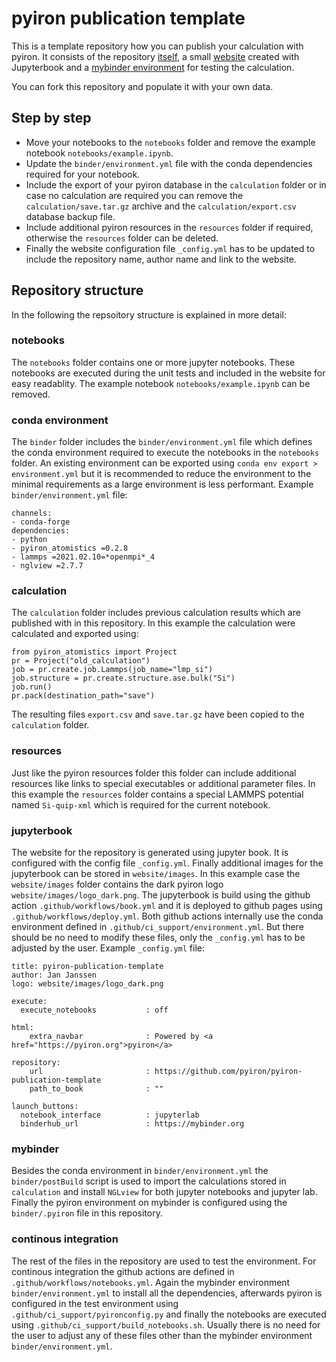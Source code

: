 # pyiron publication template
This is a template repository how you can publish your calculation with pyiron. It consists of the repository [itself](https://github.com/pyiron/pyiron-publication-template), a small [website](http://pyiron.org/pyiron-publication-template/) created with Jupyterbook and a [mybinder environment](https://mybinder.org/v2/gh/pyiron/pyiron-publication-template/HEAD?filepath=notebooks%2Fexample.ipynb) for testing the calculation. 

You can fork this repository and populate it with your own data.

## Step by step
* Move your notebooks to the `notebooks` folder and remove the example notebook `notebooks/example.ipynb`.
* Update the `binder/environment.yml` file with the conda dependencies required for your notebook. 
* Include the export of your pyiron database in the `calculation` folder or in case no calculation are required you can remove the `calculation/save.tar.gz` archive and the `calculation/export.csv` database backup file. 
* Include additional pyiron resources in the `resources` folder if required, otherwise the `resources` folder can be deleted.
* Finally the website configuration file `_config.yml` has to be updated to include the repository name, author name and link to the website.

## Repository structure
In the following the repsoitory structure is explained in more detail: 

### notebooks 
The `notebooks` folder contains one or more jupyter notebooks. These notebooks are executed during the unit tests and included in the website for easy readablity. The example notebook `notebooks/example.ipynb` can be removed. 

### conda environment
The `binder` folder includes the `binder/environment.yml` file which defines the conda environment required to execute the notebooks in the `notebooks` folder. An existing environment can be exported using `conda env export > environment.yml` but it is recommended to reduce the environment to the minimal requirements as a large environment is less performant. Example `binder/environment.yml` file: 

```
channels:
- conda-forge
dependencies:
- python
- pyiron_atomistics =0.2.8
- lammps =2021.02.10=*openmpi*_4
- nglview =2.7.7
```

### calculation
The `calculation` folder includes previous calculation results which are published with in this repository. In this example the calculation were calculated and exported using:

```
from pyiron_atomistics import Project
pr = Project("old_calculation")
job = pr.create.job.Lammps(job_name="lmp_si")
job.structure = pr.create.structure.ase.bulk("Si")
job.run()
pr.pack(destination_path="save")
```

The resulting files `export.csv` and `save.tar.gz` have been copied to the `calculation` folder.

### resources 
Just like the pyiron resources folder this folder can include additional resources like links to special executables or additional parameter files. In this example the `resources` folder contains a special LAMMPS potential named `Si-quip-xml` which is required for the current notebook. 

### jupyterbook 
The website for the repository is generated using jupyter book. It is configured with the config file `_config.yml`. Finally additional images for the jupyterbook can be stored in `website/images`. In this example case the `website/images` folder contains the dark pyiron logo `website/images/logo_dark.png`. The jupyterbook is build using the github action `.github/workflows/book.yml` and it is deployed to github pages using `.github/workflows/deploy.yml`. Both github actions internally use the conda environment defined in `.github/ci_support/environment.yml`. But there should be no need to modify these files, only the `_config.yml` has to be adjusted by the user. Example `_config.yml` file:

```
title: pyiron-publication-template
author: Jan Janssen
logo: website/images/logo_dark.png

execute:
  execute_notebooks           : off

html:
    extra_navbar              : Powered by <a href="https://pyiron.org">pyiron</a>

repository:
    url                       : https://github.com/pyiron/pyiron-publication-template
    path_to_book              : ""

launch_buttons:
  notebook_interface          : jupyterlab
  binderhub_url               : https://mybinder.org
```

### mybinder
Besides the conda environment in `binder/environment.yml` the `binder/postBuild` script is used to import the calculations stored in `calculation` and install `NGLview` for both jupyter notebooks and jupyter lab. Finally the pyiron environment on mybinder is configured using the `binder/.pyiron` file in this repository.

### continous integration 
The rest of the files in the repository are used to test the environment. For continous integration the github actions are defined in `.github/workflows/notebooks.yml`. Again the mybinder environment `binder/environment.yml` to install all the dependencies, afterwards pyiron is configured in the test environment using `.github/ci_support/pyironconfig.py` and finally the notebooks are executed using `.github/ci_support/build_notebooks.sh`. Usually there is no need for the user to adjust any of these files other than the mybinder environment `binder/environment.yml`.
